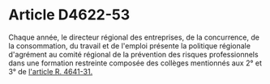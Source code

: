 # Article D4622-53

Chaque année, le directeur régional des entreprises, de la concurrence, de la consommation, du travail et de l'emploi présente la politique régionale d'agrément au comité régional de la prévention des risques professionnels dans une formation restreinte composée des collèges mentionnés aux 2° et 3° de [l'article R. 4641-31.][1]

 [1]: /affichCodeArticle.do?cidTexte=LEGITEXT000006072050&idArticle=LEGIARTI000018493534&dateTexte=&categorieLien=cid